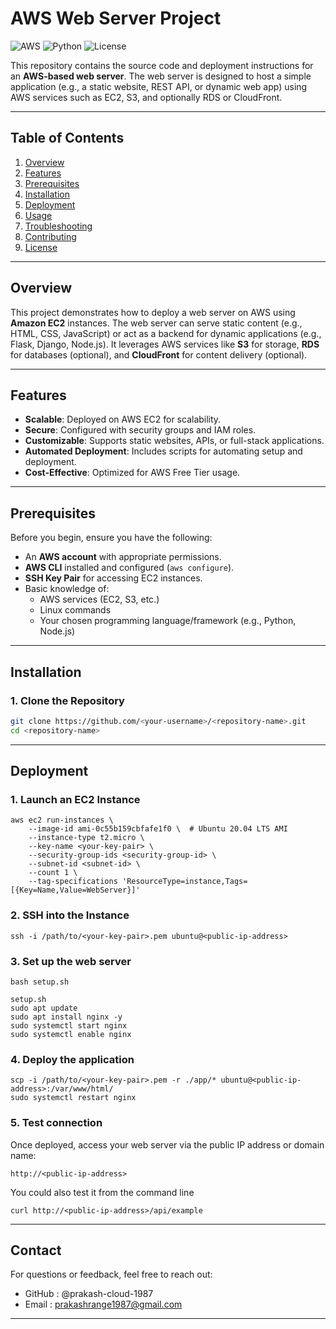 # AWS Web Server Project

![AWS](https://img.shields.io/badge/AWS-Cloud-brightgreen) ![Python](https://img.shields.io/badge/Python-3.x-blue) ![License](https://img.shields.io/badge/License-MIT-green)

This repository contains the source code and deployment instructions for an **AWS-based web server**. The web server is designed to host a simple application (e.g., a static website, REST API, or dynamic web app) using AWS services such as EC2, S3, and optionally RDS or CloudFront.

---

## Table of Contents

1. [Overview](#overview)
2. [Features](#features)
3. [Prerequisites](#prerequisites)
4. [Installation](#installation)
5. [Deployment](#deployment)
6. [Usage](#usage)
7. [Troubleshooting](#troubleshooting)
8. [Contributing](#contributing)
9. [License](#license)

---

## Overview

This project demonstrates how to deploy a web server on AWS using **Amazon EC2** instances. The web server can serve static content (e.g., HTML, CSS, JavaScript) or act as a backend for dynamic applications (e.g., Flask, Django, Node.js). It leverages AWS services like **S3** for storage, **RDS** for databases (optional), and **CloudFront** for content delivery (optional).

---

## Features

- **Scalable**: Deployed on AWS EC2 for scalability.
- **Secure**: Configured with security groups and IAM roles.
- **Customizable**: Supports static websites, APIs, or full-stack applications.
- **Automated Deployment**: Includes scripts for automating setup and deployment.
- **Cost-Effective**: Optimized for AWS Free Tier usage.

---

## Prerequisites

Before you begin, ensure you have the following:

- An **AWS account** with appropriate permissions.
- **AWS CLI** installed and configured (`aws configure`).
- **SSH Key Pair** for accessing EC2 instances.
- Basic knowledge of:
  - AWS services (EC2, S3, etc.)
  - Linux commands
  - Your chosen programming language/framework (e.g., Python, Node.js)

---

## Installation

### 1. Clone the Repository

```bash
git clone https://github.com/<your-username>/<repository-name>.git
cd <repository-name>
```
---
## Deployment

### 1. Launch an EC2 Instance

```
aws ec2 run-instances \
    --image-id ami-0c55b159cbfafe1f0 \  # Ubuntu 20.04 LTS AMI
    --instance-type t2.micro \
    --key-name <your-key-pair> \
    --security-group-ids <security-group-id> \
    --subnet-id <subnet-id> \
    --count 1 \
    --tag-specifications 'ResourceType=instance,Tags=[{Key=Name,Value=WebServer}]'
```
### 2. SSH into the Instance
```
ssh -i /path/to/<your-key-pair>.pem ubuntu@<public-ip-address>
```
### 3. Set up the web server
```
bash setup.sh

setup.sh
sudo apt update
sudo apt install nginx -y
sudo systemctl start nginx
sudo systemctl enable nginx

```
### 4. Deploy the application
```
scp -i /path/to/<your-key-pair>.pem -r ./app/* ubuntu@<public-ip-address>:/var/www/html/
sudo systemctl restart nginx
```
### 5. Test connection
Once deployed, access your web server via the public IP address or domain name:
```
http://<public-ip-address>
```
You could also test it from the command line
```
curl http://<public-ip-address>/api/example
```
---

## Contact
For questions or feedback, feel free to reach out:
- GitHub : @prakash-cloud-1987
- Email : prakashrange1987@gmail.com
---


